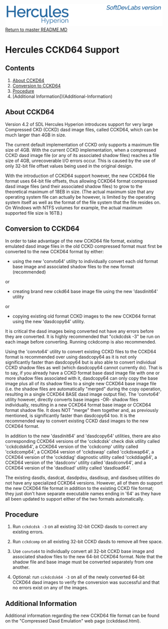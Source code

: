 ![test image](images/image_header_herculeshyperionSDL.png)
[Return to master README.MD](..\README.MD)

# Hercules CCKD64 Support
## Contents
1. [About CCKD64](About-CCKD64)
2. [Conversion to CCKD64](Conversion-to-CCKD64)
3. [Procedure](Procedure)
4. [Additional Information])(Additional-Information)
  
## About CCKD64
Version 4.2 of SDL Hercules Hyperion introduces support for very large Compressed CKD (CCKD) dasd image files, called CCKD64, which can be much larger than 4GB in size.

The current default implementation of CCKD only supports a maximum file size of 4GB.  With the current CCKD implementation, when a compressed CCKD dasd image file (or any of its associated shadow files) reaches a file size of 4GB, unrecoverable I/O errors occur.  This is caused by the use of only 32-bit file offset values being used in the original design.

With the introduction of CCKD64 support however, the new CCKD64 file format uses 64-bit file offsets, thus allowing CCKD64 format compressed dasd image files (and their associated shadow files) to grow to the theoretical maximum of 18EB in size.  (The actual maximum size that any operating system file can actually be however, is limited by the operating system itself as well as the format of the file system that the file resides on.  On Windows with NTFS volumes for example, the actual maximum supported file size is 16TB.)

## Conversion to CCKD64
In order to take advantage of the new CCKD64 file format, existing emulated dasd image files in the old CCKD compressed format must first be converted to the new CCKD64 format by either:
- using the new 'convto64' utility to individually convert each old format base image and associated shadow files to the new format (recommended)

or

- creating brand new cckd64 base image file using the new 'dasdinit64' utility

or

- copying existing old format CCKD images to the new CCKD64 format using the new 'dasdcopy64' utility.

It is critical the dasd images being converted not have any errors before they are converted.  It is highly recommended that "cckdcdsk -3" be run on each image before converting.  Running cckdcomp is also recommended.


  Using the 'convto64' utility to convert existing CCKD files to the CCKD64
  format is recommended over using dasdcopy64 as it is not only significantly
  faster than dasdcopy64 but is also able to convert individual CCKD shadow
  files as well (which dasdcopy64 cannot currently do).  That is to say, if
  you already have a CCKD format base dasd image file with one or more shadow
  files associated with it, dasdcopy64 can only copy the base image plus all
  of its shadow files to a single new CCKD64 base image file (i.e. the shadow
  files are automatically "merged" during the copy operation, resulting in a
  single CCKD64 BASE dasd image output file).  The 'convto64' utility however,
  directly converts base images -OR- shadow files individually, resulting in
  a new CCKD64 format base image or CCKD64 format shadow file.  It does NOT
  "merge" them together and, as previously mentioned, is significantly faster
  than dasdcopy64 too.  It is the recommended way to convert existing CCKD
  dasd images to the new CCKD64 format.


  In addition to the new 'dasdinit64' and 'dasdcopy64' utilities, there are
  also corresponding CCKD64 versions of the 'cckdcdsk' check disk utility
  called 'cckdcdsk64', a CCKD64 version of the 'cckdcomp' utility called
  'cckdcomp64', a CCKD64 version of 'cckdswap' called 'cckdswap64', a CCKD64
  version of the 'cckddiag' diagnostic utility called 'cckddiag64', a CCKD64
  version of the 'dasdconv' utility called 'dasdconv64', and a CCKD64 version
  of the 'dasdload' utility called 'dasdload64'.


  The existing dasdls, dasdcat, dasdpdsu, dasdisup, and dasdseq utilities do
  not have any specialized CCKD64 versions.  However, all of them do support
  the new CCKD64 file format in addition to the existing CCKD file format;
  they just don't have separate executable names ending in '64' as they have
  all been updated to support either of the two formats automatically.

## Procedure
1. Run `cckdcdsk -3` on all existing 32-bit CCKD dasds to correct any existing errors.

2. Run `cckdcomp` on all existing 32-bit CCKD dasds to remove all free space.

3. Use `convto64` to individually convert all 32-bit CCKD base image and associated shadow files to the new 64-bit CCKD64 format. Note that the shadow file and base image must be converted separately from one another.

4. Optional: run `cckdcdsk64 -3` on all of the newly converted 64-bit CCKD64 dasd images to verify the conversion was successful and that no errors exist on any of the images.

## Additional Information
Additional information regarding the new CCKD64 file format can be found on the "Compressed Dasd Emulation" web page (cckddasd.html).
